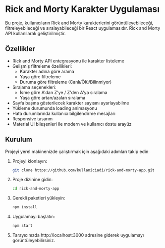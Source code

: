 # Rick and Morty Karakter Uygulaması

Bu proje, kullanıcıların Rick and Morty karakterlerini görüntüleyebileceği, filtreleyebileceği ve sıralayabileceği bir React uygulamasıdır. Rick and Morty API kullanılarak geliştirilmiştir.

## Özellikler

- Rick and Morty API entegrasyonu ile karakter listeleme
- Gelişmiş filtreleme özellikleri:
  - Karakter adına göre arama
  - Yaşa göre filtreleme
  - Duruma göre filtreleme (Canlı/Ölü/Bilinmiyor)
- Sıralama seçenekleri:
  - İsme göre A'dan Z'ye / Z'den A'ya sıralama
  - Yaşa göre artan/azalan sıralama
- Sayfa başına gösterilecek karakter sayısını ayarlayabilme
- Yükleme durumunda loading animasyonu
- Hata durumlarında kullanıcı bilgilendirme mesajları
- Responsive tasarım
- Material UI bileşenleri ile modern ve kullanıcı dostu arayüz

## Kurulum

Projeyi yerel makinenizde çalıştırmak için aşağıdaki adımları takip edin:

1. Projeyi klonlayın:
   ```bash
   git clone https://github.com/kullaniciadi/rick-and-morty-app.git
   ```

2. Proje dizinine gidin:
   ```bash
   cd rick-and-morty-app
   ```

3. Gerekli paketleri yükleyin:
   ```bash
   npm install
   ```

4. Uygulamayı başlatın:
   ```bash
   npm start
   ```

5. Tarayıcınızda http://localhost:3000 adresine giderek uygulamayı görüntüleyebilirsiniz.
